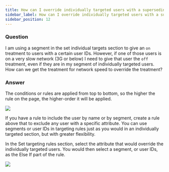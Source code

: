```yaml
---
title: How can I override individually targeted users with a superseding targeting rule?
sidebar_label: How can I override individually targeted users with a superseding targeting rule?
sidebar_position: 12
---
```


<p>
  <button hidden style={{borderRadius:'8px', border:'1px', fontFamily:'Courier New', fontWeight:'800', textAlign:'left'}}> help.split.io link: https://help.split.io/hc/en-us/articles/360016253331-How-can-I-override-individually-targeted-users-with-a-superseding-targeting-rule </button>
</p>

### Question

I am using a segment in the set individual targets section to give an `on` treatment to users with a certain user IDs. However, if one of those users is on a very slow network (3G or below) I need to give that user the `off` treatment, even if they are in my segment of individually targeted users.  How can we get the treatment for network speed to override the treatment?

### Answer

The conditions or rules are applied from top to bottom, so the higher the rule on the page, the higher-order it will be applied.

![](https://help.split.io/hc/article_attachments/15734176780429)

If you have a rule to include the user by name or by segment, create a rule above that to exclude any user with a specific attribute.  You can use segments or user IDs in targeting rules just as you would in an individually targeted section, but with greater flexibility.

In the Set targeting rules section, select the attribute that would override the individually targeted  users.  You would then select a segment, or user IDs, as the Else If part of the rule.

![](https://help.split.io/hc/article_attachments/15734297213197)